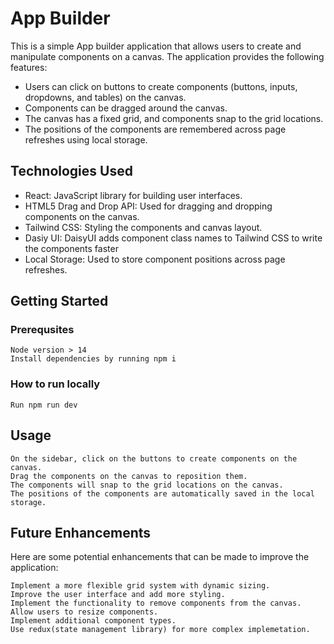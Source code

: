 # App Builder

This is a simple App builder application that allows users to create and manipulate components on a canvas. The application provides the following features:

- Users can click on buttons to create components (buttons, inputs, dropdowns, and tables) on the canvas.
- Components can be dragged around the canvas.
- The canvas has a fixed grid, and components snap to the grid locations.
- The positions of the components are remembered across page refreshes using local storage.

## Technologies Used

- React: JavaScript library for building user interfaces.
- HTML5 Drag and Drop API: Used for dragging and dropping components on the canvas.
- Tailwind CSS: Styling the components and canvas layout.
- Dasiy UI: DaisyUI adds component class names to Tailwind CSS to write the components faster
- Local Storage: Used to store component positions across page refreshes.

## Getting Started

### Prerequsites

    Node version > 14
    Install dependencies by running npm i

### How to run locally

    Run npm run dev

## Usage

    On the sidebar, click on the buttons to create components on the canvas.
    Drag the components on the canvas to reposition them.
    The components will snap to the grid locations on the canvas.
    The positions of the components are automatically saved in the local storage.

## Future Enhancements

Here are some potential enhancements that can be made to improve the application:

    Implement a more flexible grid system with dynamic sizing.
    Improve the user interface and add more styling.
    Implement the functionality to remove components from the canvas.
    Allow users to resize components.
    Implement additional component types.
    Use redux(state management library) for more complex implemetation.
